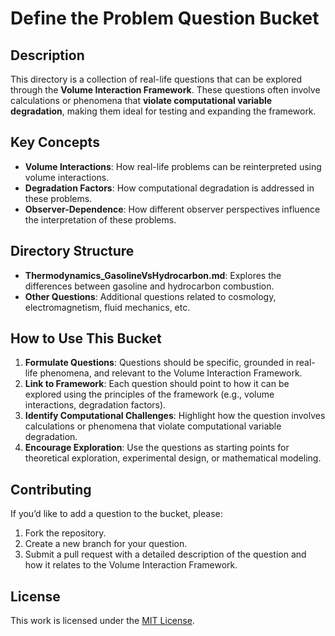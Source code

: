 # Define the Problem Question Bucket

## Description
This directory is a collection of real-life questions that can be explored through the **Volume Interaction Framework**. These questions often involve calculations or phenomena that **violate computational variable degradation**, making them ideal for testing and expanding the framework.

## Key Concepts
- **Volume Interactions**: How real-life problems can be reinterpreted using volume interactions.
- **Degradation Factors**: How computational degradation is addressed in these problems.
- **Observer-Dependence**: How different observer perspectives influence the interpretation of these problems.

## Directory Structure
- **Thermodynamics_GasolineVsHydrocarbon.md**: Explores the differences between gasoline and hydrocarbon combustion.
- **Other Questions**: Additional questions related to cosmology, electromagnetism, fluid mechanics, etc.

## How to Use This Bucket
1. **Formulate Questions**: Questions should be specific, grounded in real-life phenomena, and relevant to the Volume Interaction Framework.
2. **Link to Framework**: Each question should point to how it can be explored using the principles of the framework (e.g., volume interactions, degradation factors).
3. **Identify Computational Challenges**: Highlight how the question involves calculations or phenomena that violate computational variable degradation.
4. **Encourage Exploration**: Use the questions as starting points for theoretical exploration, experimental design, or mathematical modeling.

## Contributing
If you’d like to add a question to the bucket, please:
1. Fork the repository.
2. Create a new branch for your question.
3. Submit a pull request with a detailed description of the question and how it relates to the Volume Interaction Framework.

## License
This work is licensed under the [MIT License](../../LICENSE).